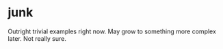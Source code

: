 # junk

Outright trivial examples right now. May grow to something more complex later.  Not really sure.
